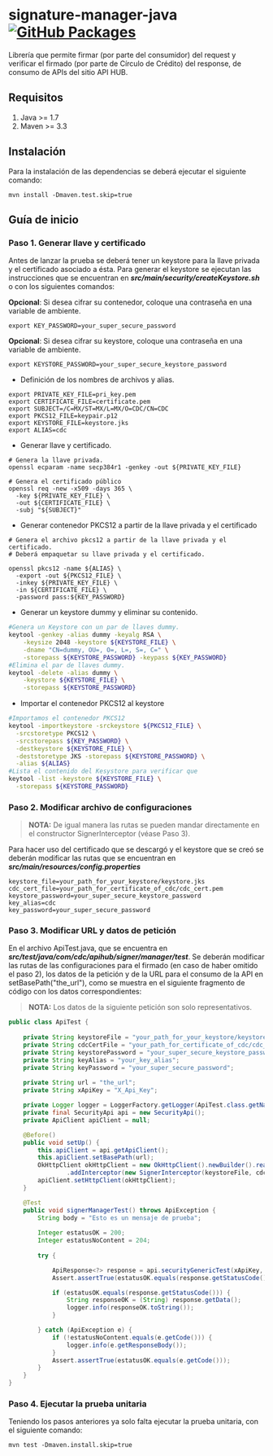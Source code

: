 # signature-manager-java [![GitHub Packages](https://img.shields.io/badge/Maven-Latest&nbsp;package&nbsp;version-red)](https://github.com/orgs/APIHub-CdC/packages?repo_name=signature-manager-java)

Librería que permite firmar (por parte del consumidor) del request y verificar el firmado (por parte de Círculo de Crédito) del response, de consumo de APIs del sitio API HUB.

## Requisitos

1. Java >= 1.7
2. Maven >= 3.3
## Instalación

Para la instalación de las dependencias se deberá ejecutar el siguiente comando:
```shell
mvn install -Dmaven.test.skip=true
```

## Guía de inicio

### Paso 1. Generar llave y certificado

Antes de lanzar la prueba se deberá tener un keystore para la llave privada y el certificado asociado a ésta.
Para generar el keystore se ejecutan las instrucciones que se encuentran en ***src/main/security/createKeystore.sh*** o con los siguientes comandos:

**Opcional**: Si desea cifrar su contenedor, coloque una contraseña en una variable de ambiente.

```shell
export KEY_PASSWORD=your_super_secure_password
```

**Opcional**: Si desea cifrar su keystore, coloque una contraseña en una variable de ambiente.

```shell
export KEYSTORE_PASSWORD=your_super_secure_keystore_password
```

- Definición de los nombres de archivos y alias.

```shell
export PRIVATE_KEY_FILE=pri_key.pem
export CERTIFICATE_FILE=certificate.pem
export SUBJECT=/C=MX/ST=MX/L=MX/O=CDC/CN=CDC
export PKCS12_FILE=keypair.p12
export KEYSTORE_FILE=keystore.jks
export ALIAS=cdc
```
- Generar llave y certificado.

```shell
# Genera la llave privada.
openssl ecparam -name secp384r1 -genkey -out ${PRIVATE_KEY_FILE}

# Genera el certificado público
openssl req -new -x509 -days 365 \
  -key ${PRIVATE_KEY_FILE} \
  -out ${CERTIFICATE_FILE} \
  -subj "${SUBJECT}"

```

- Generar contenedor PKCS12 a partir de la llave privada y el certificado

```shell
# Genera el archivo pkcs12 a partir de la llave privada y el certificado.
# Deberá empaquetar su llave privada y el certificado.

openssl pkcs12 -name ${ALIAS} \
  -export -out ${PKCS12_FILE} \
  -inkey ${PRIVATE_KEY_FILE} \
  -in ${CERTIFICATE_FILE} \
  -password pass:${KEY_PASSWORD}

```

- Generar un keystore dummy y eliminar su contenido.

```sh
#Genera un Keystore con un par de llaves dummy.
keytool -genkey -alias dummy -keyalg RSA \
    -keysize 2048 -keystore ${KEYSTORE_FILE} \
    -dname "CN=dummy, OU=, O=, L=, S=, C=" \
    -storepass ${KEYSTORE_PASSWORD} -keypass ${KEY_PASSWORD}
#Elimina el par de llaves dummy.
keytool -delete -alias dummy \
    -keystore ${KEYSTORE_FILE} \
    -storepass ${KEYSTORE_PASSWORD}
```

- Importar el contenedor PKCS12 al keystore

```sh
#Importamos el contenedor PKCS12
keytool -importkeystore -srckeystore ${PKCS12_FILE} \
  -srcstoretype PKCS12 \
  -srcstorepass ${KEY_PASSWORD} \
  -destkeystore ${KEYSTORE_FILE} \
  -deststoretype JKS -storepass ${KEYSTORE_PASSWORD} \
  -alias ${ALIAS}
#Lista el contenido del Kesystore para verificar que
keytool -list -keystore ${KEYSTORE_FILE} \
  -storepass ${KEYSTORE_PASSWORD}
```

### Paso 2. Modificar archivo de configuraciones
> **NOTA:** De igual manera las rutas se pueden mandar directamente en el constructor SignerInterceptor (véase Paso 3).

Para hacer uso del certificado que se descargó y el keystore que se creó se deberán modificar las rutas que se encuentran en ***src/main/resources/config.properties***
```properties
keystore_file=your_path_for_your_keystore/keystore.jks
cdc_cert_file=your_path_for_certificate_of_cdc/cdc_cert.pem
keystore_password=your_super_secure_keystore_password
key_alias=cdc
key_password=your_super_secure_password
```
### Paso 3. Modificar URL y datos de petición

En el archivo ApiTest.java, que se encuentra en ***src/test/java/com/cdc/apihub/signer/manager/test***. Se deberán modificar las rutas de las configuraciones para el firmado (en caso de haber omitido el paso 2), los datos de la petición y de la URL para el consumo de la API en setBasePath("the_url"), como se muestra en el siguiente fragmento de código con los datos correspondientes:

> **NOTA:** Los datos de la siguiente petición son solo representativos.

```java
public class ApiTest {
	
	private String keystoreFile = "your_path_for_your_keystore/keystore.jks";
	private String cdcCertFile = "your_path_for_certificate_of_cdc/cdc_cert.pem";
	private String keystorePassword = "your_super_secure_keystore_password";
	private String keyAlias = "your_key_alias";
	private String keyPassword = "your_super_secure_password";
	
	private String url = "the_url";
	private String xApiKey = "X_Api_Key";

	private Logger logger = LoggerFactory.getLogger(ApiTest.class.getName());
	private final SecurityApi api = new SecurityApi();
	private ApiClient apiClient = null;

	@Before()
	public void setUp() {
		this.apiClient = api.getApiClient();
		this.apiClient.setBasePath(url);
		OkHttpClient okHttpClient = new OkHttpClient().newBuilder().readTimeout(30, TimeUnit.SECONDS)
				.addInterceptor(new SignerInterceptor(keystoreFile, cdcCertFile, keystorePassword, keyAlias, keyPassword)).build();
		apiClient.setHttpClient(okHttpClient);
	}

	@Test
	public void signerManagerTest() throws ApiException {
		String body = "Esto es un mensaje de prueba";
		
		Integer estatusOK = 200;
		Integer estatusNoContent = 204;
		
		try {

			ApiResponse<?> response = api.securityGenericTest(xApiKey, body);
			Assert.assertTrue(estatusOK.equals(response.getStatusCode()));

			if (estatusOK.equals(response.getStatusCode())) {
				String responseOK = (String) response.getData();
				logger.info(responseOK.toString());
			}

		} catch (ApiException e) {
			if (!estatusNoContent.equals(e.getCode())) {
				logger.info(e.getResponseBody());
			}
			Assert.assertTrue(estatusOK.equals(e.getCode()));
		}
	}
}

```
### Paso 4. Ejecutar la prueba unitaria

Teniendo los pasos anteriores ya solo falta ejecutar la prueba unitaria, con el siguiente comando:
```shell
mvn test -Dmaven.install.skip=true
```
